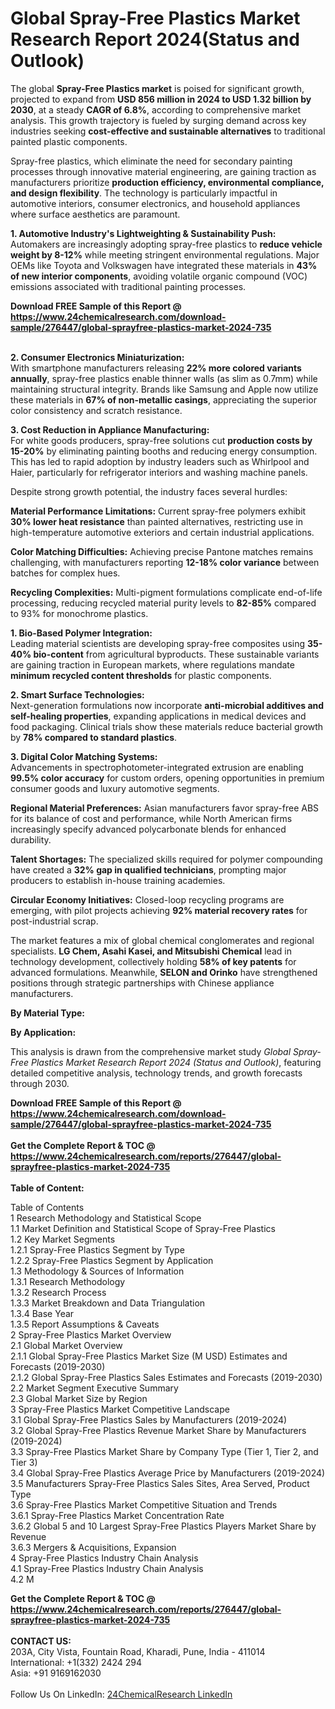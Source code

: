 <h1>Global Spray-Free Plastics Market Research Report 2024(Status and Outlook)</h1><p>The global <strong>Spray-Free Plastics market</strong> is poised for significant growth, projected to expand from <strong>USD 856 million in 2024 to USD 1.32 billion by 2030</strong>, at a steady <strong>CAGR of 6.8%</strong>, according to comprehensive market analysis. This growth trajectory is fueled by surging demand across key industries seeking <strong>cost-effective and sustainable alternatives</strong> to traditional painted plastic components.</p><p>Spray-free plastics, which eliminate the need for secondary painting processes through innovative material engineering, are gaining traction as manufacturers prioritize <strong>production efficiency, environmental compliance, and design flexibility</strong>. The technology is particularly impactful in automotive interiors, consumer electronics, and household appliances where surface aesthetics are paramount.</p><p><strong>1. Automotive Industry's Lightweighting &amp; Sustainability Push:</strong><br>
Automakers are increasingly adopting spray-free plastics to <strong>reduce vehicle weight by 8-12%</strong> while meeting stringent environmental regulations. Major OEMs like Toyota and Volkswagen have integrated these materials in <strong>43% of new interior components</strong>, avoiding volatile organic compound (VOC) emissions associated with traditional painting processes.</p><div><b>Download FREE Sample of this Report @ 
            <a href="https://www.24chemicalresearch.com/download-sample/276447/global-sprayfree-plastics-market-2024-735">
            https://www.24chemicalresearch.com/download-sample/276447/global-sprayfree-plastics-market-2024-735</a></b></div><br><p><strong>2. Consumer Electronics Miniaturization:</strong><br>
With smartphone manufacturers releasing <strong>22% more colored variants annually</strong>, spray-free plastics enable thinner walls (as slim as 0.7mm) while maintaining structural integrity. Brands like Samsung and Apple now utilize these materials in <strong>67% of non-metallic casings</strong>, appreciating the superior color consistency and scratch resistance.</p><p><strong>3. Cost Reduction in Appliance Manufacturing:</strong><br>
For white goods producers, spray-free solutions cut <strong>production costs by 15-20%</strong> by eliminating painting booths and reducing energy consumption. This has led to rapid adoption by industry leaders such as Whirlpool and Haier, particularly for refrigerator interiors and washing machine panels.</p><p>Despite strong growth potential, the industry faces several hurdles:</p><p><strong>Material Performance Limitations:</strong> Current spray-free polymers exhibit <strong>30% lower heat resistance</strong> than painted alternatives, restricting use in high-temperature automotive exteriors and certain industrial applications.</p><p><strong>Color Matching Difficulties:</strong> Achieving precise Pantone matches remains challenging, with manufacturers reporting <strong>12-18% color variance</strong> between batches for complex hues.</p><p><strong>Recycling Complexities:</strong> Multi-pigment formulations complicate end-of-life processing, reducing recycled material purity levels to <strong>82-85%</strong> compared to 93% for monochrome plastics.</p><p><strong>1. Bio-Based Polymer Integration:</strong><br>
Leading material scientists are developing spray-free composites using <strong>35-40% bio-content</strong> from agricultural byproducts. These sustainable variants are gaining traction in European markets, where regulations mandate <strong>minimum recycled content thresholds</strong> for plastic components.</p><p><strong>2. Smart Surface Technologies:</strong><br>
Next-generation formulations now incorporate <strong>anti-microbial additives and self-healing properties</strong>, expanding applications in medical devices and food packaging. Clinical trials show these materials reduce bacterial growth by <strong>78% compared to standard plastics</strong>.</p><p><strong>3. Digital Color Matching Systems:</strong><br>
Advancements in spectrophotometer-integrated extrusion are enabling <strong>99.5% color accuracy</strong> for custom orders, opening opportunities in premium consumer goods and luxury automotive segments.</p><p><strong>Regional Material Preferences:</strong> Asian manufacturers favor spray-free ABS for its balance of cost and performance, while North American firms increasingly specify advanced polycarbonate blends for enhanced durability.</p><p><strong>Talent Shortages:</strong> The specialized skills required for polymer compounding have created a <strong>32% gap in qualified technicians</strong>, prompting major producers to establish in-house training academies.</p><p><strong>Circular Economy Initiatives:</strong> Closed-loop recycling programs are emerging, with pilot projects achieving <strong>92% material recovery rates</strong> for post-industrial scrap.</p><p>The market features a mix of global chemical conglomerates and regional specialists. <strong>LG Chem, Asahi Kasei, and Mitsubishi Chemical</strong> lead in technology development, collectively holding <strong>58% of key patents</strong> for advanced formulations. Meanwhile, <strong>SELON and Orinko</strong> have strengthened positions through strategic partnerships with Chinese appliance manufacturers.</p><p><strong>By Material Type:</strong></p><p><strong>By Application:</strong></p><p>This analysis is drawn from the comprehensive market study <em>Global Spray-Free Plastics Market Research Report 2024 (Status and Outlook)</em>, featuring detailed competitive analysis, technology trends, and growth forecasts through 2030.</p><div><b>Download FREE Sample of this Report @ 
            <a href="https://www.24chemicalresearch.com/download-sample/276447/global-sprayfree-plastics-market-2024-735">
            https://www.24chemicalresearch.com/download-sample/276447/global-sprayfree-plastics-market-2024-735</a></b></div><br><div><b>Get the Complete Report & TOC @ 
            <a href="https://www.24chemicalresearch.com/reports/276447/global-sprayfree-plastics-market-2024-735">
            https://www.24chemicalresearch.com/reports/276447/global-sprayfree-plastics-market-2024-735</a></b></div><br>
            <b>Table of Content:</b><p>Table of Contents<br />
1 Research Methodology and Statistical Scope<br />
1.1 Market Definition and Statistical Scope of Spray-Free Plastics<br />
1.2 Key Market Segments<br />
1.2.1 Spray-Free Plastics Segment by Type<br />
1.2.2 Spray-Free Plastics Segment by Application<br />
1.3 Methodology & Sources of Information<br />
1.3.1 Research Methodology<br />
1.3.2 Research Process<br />
1.3.3 Market Breakdown and Data Triangulation<br />
1.3.4 Base Year<br />
1.3.5 Report Assumptions & Caveats<br />
2 Spray-Free Plastics Market Overview<br />
2.1 Global Market Overview<br />
2.1.1 Global Spray-Free Plastics Market Size (M USD) Estimates and Forecasts (2019-2030)<br />
2.1.2 Global Spray-Free Plastics Sales Estimates and Forecasts (2019-2030)<br />
2.2 Market Segment Executive Summary<br />
2.3 Global Market Size by Region<br />
3 Spray-Free Plastics Market Competitive Landscape<br />
3.1 Global Spray-Free Plastics Sales by Manufacturers (2019-2024)<br />
3.2 Global Spray-Free Plastics Revenue Market Share by Manufacturers (2019-2024)<br />
3.3 Spray-Free Plastics Market Share by Company Type (Tier 1, Tier 2, and Tier 3)<br />
3.4 Global Spray-Free Plastics Average Price by Manufacturers (2019-2024)<br />
3.5 Manufacturers Spray-Free Plastics Sales Sites, Area Served, Product Type<br />
3.6 Spray-Free Plastics Market Competitive Situation and Trends<br />
3.6.1 Spray-Free Plastics Market Concentration Rate<br />
3.6.2 Global 5 and 10 Largest Spray-Free Plastics Players Market Share by Revenue<br />
3.6.3 Mergers & Acquisitions, Expansion<br />
4 Spray-Free Plastics Industry Chain Analysis<br />
4.1 Spray-Free Plastics Industry Chain Analysis<br />
4.2 M</p><div><b>Get the Complete Report & TOC @ 
            <a href="https://www.24chemicalresearch.com/reports/276447/global-sprayfree-plastics-market-2024-735">
            https://www.24chemicalresearch.com/reports/276447/global-sprayfree-plastics-market-2024-735</a></b></div><br><b>CONTACT US:</b><br>
            203A, City Vista, Fountain Road, Kharadi, Pune, India - 411014<br>
            International: +1(332) 2424 294<br>
            Asia: +91 9169162030 <br><br>
            Follow Us On LinkedIn: <a href="https://www.linkedin.com/company/24chemicalresearch/">24ChemicalResearch LinkedIn</a>